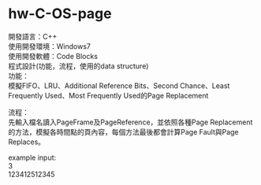 # hw-C-OS-page  
開發語言：C++  
使用開發環境：Windows7   
使用開發軟體：Code Blocks  
程式設計(功能，流程，使用的data structure)  
功能：  
模擬FIFO、LRU、Additional Reference Bits、Second Chance、Least Frequently Used、Most Frequently Used的Page Replacement  

流程：  
先輸入檔名讀入PageFrame及PageReference，並依照各種Page Replacement的方法，模擬各時間點的頁內容，每個方法最後都會計算Page Fault與Page Replaces。  


example input:  
3  
123412512345  
